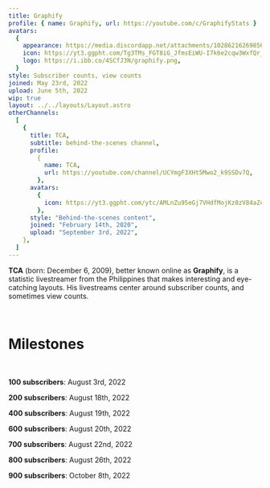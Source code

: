 ```yaml
---
title: Graphify
profile: { name: Graphify, url: https://youtube.com/c/GraphifyStats }
avatars:
  {
    appearance: https://media.discordapp.net/attachments/1028621626985689089/1029316026120278036/cool_avatar.jpg,
    icon: https://yt3.ggpht.com/Tg3TMs_FGT8iG_JfmsEiWU-I7k6e2cqw3WxfQr_TnhA-wgf1MoDRgedQlHlM3nBkHyxUs-9B=s200-c-k-c0x00ffffff-no-rj,
    logo: https://i.ibb.co/4SCfJ3N/graphify.png,
  }
style: Subscriber counts, view counts
joined: May 23rd, 2022
upload: June 5th, 2022
wip: true
layout: ../../layouts/Layout.astro
otherChannels:
  [
    {
      title: TCA,
      subtitle: behind-the-scenes channel,
      profile:
        {
          name: TCA,
          url: https://youtube.com/channel/UCYmgF3XHt5Mwo2_k9SSDv7Q,
        },
      avatars:
        {
          icon: https://yt3.ggpht.com/ytc/AMLnZu95eGj7VHdfMojKz0zV84aZceiNYnsP2T5eayoDEw=s176-c-k-c0x00ffffff-no-rj,
        },
      style: "Behind-the-scenes content",
      joined: "February 14th, 2020",
      upload: "September 3rd, 2022",
    },
  ]
---
```


**TCA** (born: December 6, 2009), better known online as **Graphify**, is a statistic livestreamer from the Philippines that makes interesting and eye-catching layouts. His livestreams center around subscriber counts, and sometimes view counts.

<br />

# Milestones

<br />

**100 subscribers**: August 3rd, 2022

**200 subscribers**: August 18th, 2022

**400 subscribers**: August 19th, 2022

**600 subscribers**: August 20th, 2022

**700 subscribers**: August 22nd, 2022

**800 subscribers**: August 26th, 2022

**900 subscribers**: October 8th, 2022
